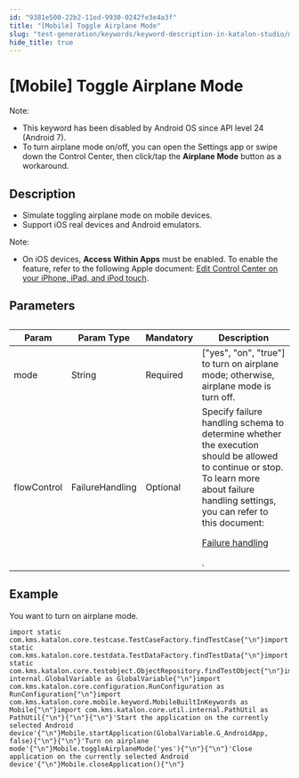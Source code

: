```yaml
---
id: "9381e500-22b2-11ed-9930-0242fe3e4a3f"
title: "[Mobile] Toggle Airplane Mode"
slug: "test-generation/keywords/keyword-description-in-katalon-studio/mobile-keywords/mobile-toggle-airplane-mode"
hide_title: true
---
```


# <a id="id_0" class="anchor_top_offset"/><a id="ariaid-title1" class="anchor_top_offset"/>[Mobile] Toggle Airplane Mode

<div xmlns="http://www.w3.org/1999/xhtml" className="p"><div className="note note note_note"><span className="note__title">Note:</span> <ul className="ul"><li className="li">This keyword has been disabled by Android OS since API level 24 (Android 7).</li><li className="li">To turn airplane mode on/off, you can open the Settings app or swipe down the Control Center, then click/tap the <strong className="ph b">Airplane Mode</strong> button as a workaround.</li></ul></div></div>

## <a id="id_0__id_1" class="anchor_top_offset"/>Description  

              
<div xmlns="http://www.w3.org/1999/xhtml" className="p"><ul className="ul"><li className="li">Simulate toggling airplane mode on mobile devices.</li><li className="li">Support iOS real devices and Android emulators.</li></ul><div className="note note note_note"><span className="note__title">Note:</span> <ul className="ul"><li className="li">On iOS devices, <strong className="ph b">Access Within Apps</strong> must be enabled. To enable the feature, refer to the following Apple document: <a className="xref j-external-link" href="https://support.apple.com/en-us/HT211812" target="_blank">Edit Control Center on your iPhone, iPad, and iPod touch</a>.</li></ul></div></div>
      

## <a id="id_0__id_2" class="anchor_top_offset"/> Parameters  

              
<table xmlns="http://www.w3.org/1999/xhtml" className="table"><caption /><colgroup><col /><col /><col /><col /></colgroup><thead className="thead"><tr className><th className="entry anchor_top_offset" id="id_0__id_2__entry__1">Param</th><th className="entry anchor_top_offset" id="id_0__id_2__entry__2">Param Type</th><th className="entry anchor_top_offset" id="id_0__id_2__entry__3">Mandatory</th><th className="entry anchor_top_offset" id="id_0__id_2__entry__4">Description</th></tr></thead><tbody className="tbody"><tr className><td className="entry" headers="id_0__id_2__entry__1 id_0__id_2__entry__2 id_0__id_2__entry__3 id_0__id_2__entry__4 ">mode</td><td className="entry" headers="id_0__id_2__entry__1 id_0__id_2__entry__2 id_0__id_2__entry__3 id_0__id_2__entry__4 ">String</td><td className="entry" headers="id_0__id_2__entry__1 id_0__id_2__entry__2 id_0__id_2__entry__3 id_0__id_2__entry__4 ">Required</td><td className="entry" headers="id_0__id_2__entry__1 id_0__id_2__entry__2 id_0__id_2__entry__3 id_0__id_2__entry__4 ">["yes", "on", "true"] to turn on airplane mode; otherwise,         airplane mode is turn off.</td></tr><tr className><td className="entry" headers="id_0__id_2__entry__1 id_0__id_2__entry__2 id_0__id_2__entry__3 id_0__id_2__entry__4 ">flowControl</td><td className="entry" headers="id_0__id_2__entry__1 id_0__id_2__entry__2 id_0__id_2__entry__3 id_0__id_2__entry__4 ">FailureHandling</td><td className="entry" headers="id_0__id_2__entry__1 id_0__id_2__entry__2 id_0__id_2__entry__3 id_0__id_2__entry__4 ">Optional</td><td className="entry" headers="id_0__id_2__entry__1 id_0__id_2__entry__2 id_0__id_2__entry__3 id_0__id_2__entry__4 ">Specify failure handling schema to determine whether the execution should be allowed to continue or stop. To learn more about failure handling settings, you can refer to this document: <p className="p"><a className="xref" href="/test-maintenance/configure-failure-handling-settings-in-katalon-studio#id_1">Failure handling</a></p>.</td></tr></tbody></table> 
      

## <a id="id_0__id_3" class="anchor_top_offset"/>Example  

              
<p xmlns="http://www.w3.org/1999/xhtml" className="p">You want to turn on airplane mode.</p> 
              
<pre xmlns="http://www.w3.org/1999/xhtml" className="pre codeblock"><code>import static com.kms.katalon.core.testcase.TestCaseFactory.findTestCase{"\n"}import static com.kms.katalon.core.testdata.TestDataFactory.findTestData{"\n"}import static com.kms.katalon.core.testobject.ObjectRepository.findTestObject{"\n"}import internal.GlobalVariable as GlobalVariable{"\n"}import com.kms.katalon.core.configuration.RunConfiguration as RunConfiguration{"\n"}import com.kms.katalon.core.mobile.keyword.MobileBuiltInKeywords as Mobile{"\n"}import com.kms.katalon.core.util.internal.PathUtil as PathUtil{"\n"}{"\n"}{"\n"}'Start the application on the currently selected Android device'{"\n"}Mobile.startApplication(GlobalVariable.G_AndroidApp, false){"\n"}{"\n"}'Turn on airplane mode'{"\n"}Mobile.toggleAirplaneMode('yes'){"\n"}{"\n"}'Close application on the currently selected Android device'{"\n"}Mobile.closeApplication(){"\n"}</code></pre> 
            
